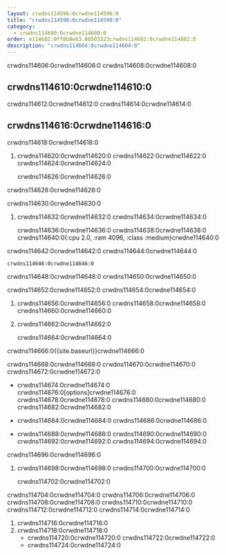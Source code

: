 ```yaml
---
layout: crwdns114596:0crwdne114596:0
title: "crwdns114598:0crwdne114598:0"
category:
  - crwdns114600:0crwdne114600:0
order: e114602:0ff8b8e63.80503323crwdns114602:0crwdne114602:0
description: "crwdns114604:0crwdne114604:0"
---
```

crwdns114606:0crwdne114606:0 crwdns114608:0crwdne114608:0

## crwdns114610:0crwdne114610:0

crwdns114612:0crwdne114612:0 crwdns114614:0crwdne114614:0

## crwdns114616:0crwdne114616:0

crwdns114618:0crwdne114618:0

1. crwdns114620:0crwdne114620:0 crwdns114622:0crwdne114622:0 crwdns114624:0crwdne114624:0

    crwdns114626:0crwdne114626:0
    

crwdns114628:0crwdne114628:0

crwdns114630:0crwdne114630:0

1. crwdns114632:0crwdne114632:0 crwdns114634:0crwdne114634:0

    crwdns114636:0crwdne114636:0
    crwdns114638:0crwdne114638:0
    crwdns114640:0{:cpu 2.0, :ram 4096, :class :medium}crwdne114640:0
    

crwdns114642:0crwdne114642:0 crwdns114644:0crwdne114644:0

    crwdns114646:0crwdne114646:0
    

crwdns114648:0crwdne114648:0 crwdns114650:0crwdne114650:0

crwdns114652:0crwdne114652:0 crwdns114654:0crwdne114654:0

1. crwdns114656:0crwdne114656:0 crwdns114658:0crwdne114658:0 crwdns114660:0crwdne114660:0

2. crwdns114662:0crwdne114662:0

    crwdns114664:0crwdne114664:0
    

crwdns114666:0{{site.baseurl}}crwdne114666:0

crwdns114668:0crwdne114668:0 crwdns114670:0crwdne114670:0 crwdns114672:0crwdne114672:0

- crwdns114674:0crwdne114674:0 crwdns114676:0[options]crwdne114676:0 crwdns114678:0crwdne114678:0 crwdns114680:0crwdne114680:0 crwdns114682:0crwdne114682:0

- crwdns114684:0crwdne114684:0 crwdns114686:0crwdne114686:0

- crwdns114688:0crwdne114688:0 crwdns114690:0crwdne114690:0 crwdns114692:0crwdne114692:0 crwdns114694:0crwdne114694:0

crwdns114696:0crwdne114696:0

1. crwdns114698:0crwdne114698:0 crwdns114700:0crwdne114700:0

    crwdns114702:0crwdne114702:0
    

crwdns114704:0crwdne114704:0 crwdns114706:0crwdne114706:0 crwdns114708:0crwdne114708:0 crwdns114710:0crwdne114710:0 crwdns114712:0crwdne114712:0 crwdns114714:0crwdne114714:0

1. crwdns114716:0crwdne114716:0
2. crwdns114718:0crwdne114718:0 
    - crwdns114720:0crwdne114720:0 crwdns114722:0crwdne114722:0
    - crwdns114724:0crwdne114724:0